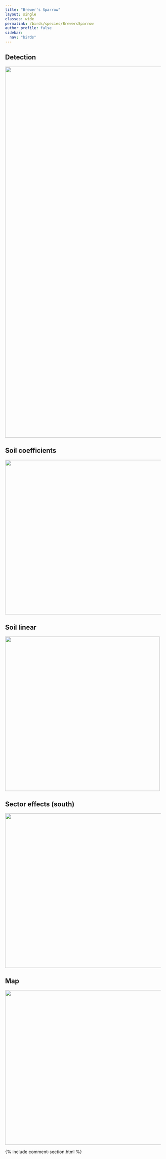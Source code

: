 ```yaml
---
title: "Brewer's Sparrow"
layout: single
classes: wide
permalink: /birds/species/BrewersSparrow
author_profile: false
sidebar:
  nav: "birds"
---
```


<h2>Detection</h2>

<a href="https://drive.google.com/uc?export=view&id=1z_5TS2tb3HszbCiWDur2KJTHy7cC_INH">
<img src="https://drive.google.com/uc?export=view&id=1z_5TS2tb3HszbCiWDur2KJTHy7cC_INH" height = "1200" width = "800">
</a>

<h2>Soil coefficients</h2>

<a href="https://drive.google.com/uc?export=view&id=1fCM1jCwO54PK_1MrI_uAzwQIuypqHTF-">
<img src="https://drive.google.com/uc?export=view&id=1fCM1jCwO54PK_1MrI_uAzwQIuypqHTF-" height = "500" width = "1000">
</a>

<h2>Soil linear</h2>

<a href="https://drive.google.com/uc?export=view&id=1Msm1eVF-103OXBT31qEV27Yv0IqlpWp-">
<img src="https://drive.google.com/uc?export=view&id=1Msm1eVF-103OXBT31qEV27Yv0IqlpWp-" height = "500" width = "500">
</a>

<h2>Sector effects (south)</h2>

<a href="https://drive.google.com/uc?export=view&id=1cEgHEocX6f_t-lA6WlYZxaJIdft27w4m">
<img src="https://drive.google.com/uc?export=view&id=1cEgHEocX6f_t-lA6WlYZxaJIdft27w4m" height = "500" width = "1000">
</a>

<h2>Map</h2>

<a href="https://drive.google.com/uc?export=view&id=1qWTCnGqNWykfkBsx1SC-k5esFwLUjAJV">
<img src="https://drive.google.com/uc?export=view&id=1qWTCnGqNWykfkBsx1SC-k5esFwLUjAJV" height = "500" width = "1500">
</a>

{% include comment-section.html %}
